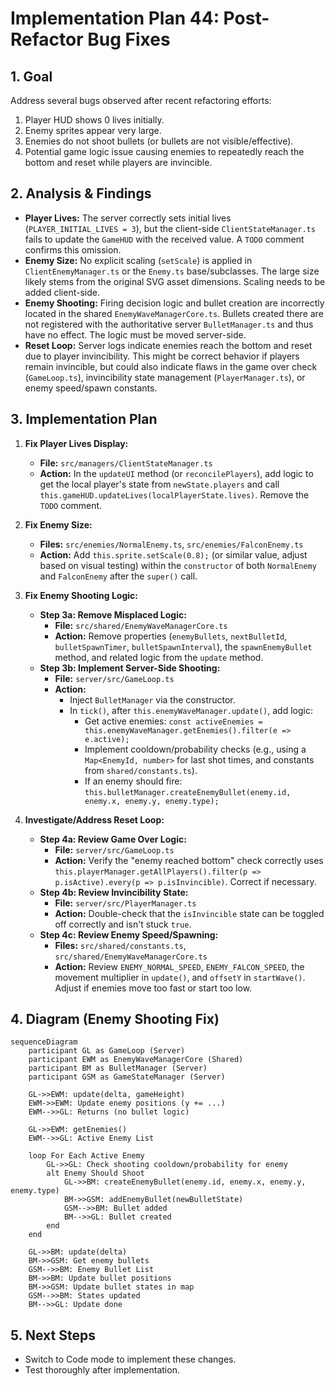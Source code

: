 # Implementation Plan 44: Post-Refactor Bug Fixes

## 1. Goal

Address several bugs observed after recent refactoring efforts:
1.  Player HUD shows 0 lives initially.
2.  Enemy sprites appear very large.
3.  Enemies do not shoot bullets (or bullets are not visible/effective).
4.  Potential game logic issue causing enemies to repeatedly reach the bottom and reset while players are invincible.

## 2. Analysis & Findings

*   **Player Lives:** The server correctly sets initial lives (`PLAYER_INITIAL_LIVES = 3`), but the client-side `ClientStateManager.ts` fails to update the `GameHUD` with the received value. A `TODO` comment confirms this omission.
*   **Enemy Size:** No explicit scaling (`setScale`) is applied in `ClientEnemyManager.ts` or the `Enemy.ts` base/subclasses. The large size likely stems from the original SVG asset dimensions. Scaling needs to be added client-side.
*   **Enemy Shooting:** Firing decision logic and bullet creation are incorrectly located in the shared `EnemyWaveManagerCore.ts`. Bullets created there are not registered with the authoritative server `BulletManager.ts` and thus have no effect. The logic must be moved server-side.
*   **Reset Loop:** Server logs indicate enemies reach the bottom and reset due to player invincibility. This might be correct behavior if players remain invincible, but could also indicate flaws in the game over check (`GameLoop.ts`), invincibility state management (`PlayerManager.ts`), or enemy speed/spawn constants.

## 3. Implementation Plan

1.  **Fix Player Lives Display:**
    *   **File:** `src/managers/ClientStateManager.ts`
    *   **Action:** In the `updateUI` method (or `reconcilePlayers`), add logic to get the local player's state from `newState.players` and call `this.gameHUD.updateLives(localPlayerState.lives)`. Remove the `TODO` comment.

2.  **Fix Enemy Size:**
    *   **Files:** `src/enemies/NormalEnemy.ts`, `src/enemies/FalconEnemy.ts`
    *   **Action:** Add `this.sprite.setScale(0.8);` (or similar value, adjust based on visual testing) within the `constructor` of both `NormalEnemy` and `FalconEnemy` after the `super()` call.

3.  **Fix Enemy Shooting Logic:**
    *   **Step 3a: Remove Misplaced Logic:**
        *   **File:** `src/shared/EnemyWaveManagerCore.ts`
        *   **Action:** Remove properties (`enemyBullets`, `nextBulletId`, `bulletSpawnTimer`, `bulletSpawnInterval`), the `spawnEnemyBullet` method, and related logic from the `update` method.
    *   **Step 3b: Implement Server-Side Shooting:**
        *   **File:** `server/src/GameLoop.ts`
        *   **Action:**
            *   Inject `BulletManager` via the constructor.
            *   In `tick()`, after `this.enemyWaveManager.update()`, add logic:
                *   Get active enemies: `const activeEnemies = this.enemyWaveManager.getEnemies().filter(e => e.active);`
                *   Implement cooldown/probability checks (e.g., using a `Map<EnemyId, number>` for last shot times, and constants from `shared/constants.ts`).
                *   If an enemy should fire: `this.bulletManager.createEnemyBullet(enemy.id, enemy.x, enemy.y, enemy.type);`

4.  **Investigate/Address Reset Loop:**
    *   **Step 4a: Review Game Over Logic:**
        *   **File:** `server/src/GameLoop.ts`
        *   **Action:** Verify the "enemy reached bottom" check correctly uses `this.playerManager.getAllPlayers().filter(p => p.isActive).every(p => p.isInvincible)`. Correct if necessary.
    *   **Step 4b: Review Invincibility State:**
        *   **File:** `server/src/PlayerManager.ts`
        *   **Action:** Double-check that the `isInvincible` state can be toggled off correctly and isn't stuck `true`.
    *   **Step 4c: Review Enemy Speed/Spawning:**
        *   **Files:** `src/shared/constants.ts`, `src/shared/EnemyWaveManagerCore.ts`
        *   **Action:** Review `ENEMY_NORMAL_SPEED`, `ENEMY_FALCON_SPEED`, the movement multiplier in `update()`, and `offsetY` in `startWave()`. Adjust if enemies move too fast or start too low.

## 4. Diagram (Enemy Shooting Fix)

```mermaid
sequenceDiagram
    participant GL as GameLoop (Server)
    participant EWM as EnemyWaveManagerCore (Shared)
    participant BM as BulletManager (Server)
    participant GSM as GameStateManager (Server)

    GL->>EWM: update(delta, gameHeight)
    EWM->>EWM: Update enemy positions (y += ...)
    EWM-->>GL: Returns (no bullet logic)

    GL->>EWM: getEnemies()
    EWM-->>GL: Active Enemy List

    loop For Each Active Enemy
        GL->>GL: Check shooting cooldown/probability for enemy
        alt Enemy Should Shoot
            GL->>BM: createEnemyBullet(enemy.id, enemy.x, enemy.y, enemy.type)
            BM->>GSM: addEnemyBullet(newBulletState)
            GSM-->>BM: Bullet added
            BM-->>GL: Bullet created
        end
    end

    GL->>BM: update(delta)
    BM->>GSM: Get enemy bullets
    GSM-->>BM: Enemy Bullet List
    BM->>BM: Update bullet positions
    BM->>GSM: Update bullet states in map
    GSM-->>BM: States updated
    BM-->>GL: Update done
```

## 5. Next Steps

*   Switch to Code mode to implement these changes.
*   Test thoroughly after implementation.